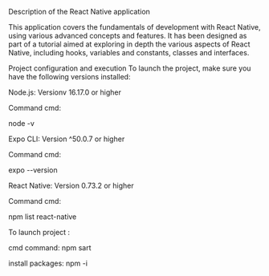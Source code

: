 Description of the React Native application

This application covers the fundamentals of development with React Native, using various advanced concepts and features. It has been designed as part of a tutorial aimed at exploring in depth the various aspects of React Native, including hooks, variables and constants, classes and interfaces.

Project configuration and execution To launch the project, make sure you have the following versions installed:

Node.js: Versionv 16.17.0 or higher

Command cmd:

node -v

Expo CLI: Version ^50.0.7 or higher

Command cmd:

expo --version

React Native: Version 0.73.2 or higher

Command cmd:

npm list react-native

To launch project :

cmd command: npm sart 

install packages: npm -i
